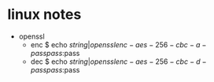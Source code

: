 # linux notes
- openssl 
  - enc
    $ echo $string | openssl enc -aes-256-cbc -a -pass pass:$pass 
  - dec
    $ echo $string | openssl enc -aes-256-cbc -d -pass pass:$pass 

